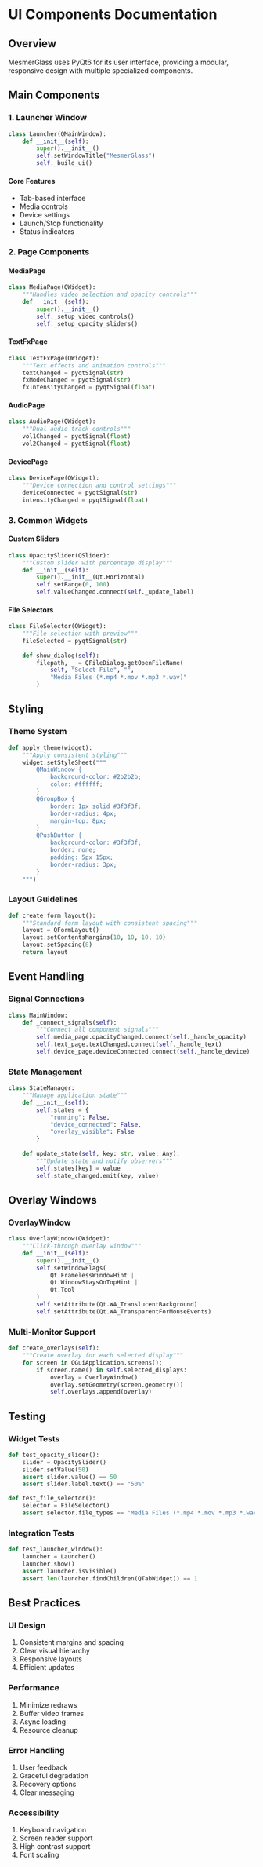 # UI Components Documentation

## Overview
MesmerGlass uses PyQt6 for its user interface, providing a modular, responsive design with multiple specialized components.

## Main Components

### 1. Launcher Window
```python
class Launcher(QMainWindow):
    def __init__(self):
        super().__init__()
        self.setWindowTitle("MesmerGlass")
        self._build_ui()
```

#### Core Features
- Tab-based interface
- Media controls
- Device settings
- Launch/Stop functionality
- Status indicators

### 2. Page Components

#### MediaPage
```python
class MediaPage(QWidget):
    """Handles video selection and opacity controls"""
    def __init__(self):
        super().__init__()
        self._setup_video_controls()
        self._setup_opacity_sliders()
```

#### TextFxPage
```python
class TextFxPage(QWidget):
    """Text effects and animation controls"""
    textChanged = pyqtSignal(str)
    fxModeChanged = pyqtSignal(str)
    fxIntensityChanged = pyqtSignal(float)
```

#### AudioPage
```python
class AudioPage(QWidget):
    """Dual audio track controls"""
    vol1Changed = pyqtSignal(float)
    vol2Changed = pyqtSignal(float)
```

#### DevicePage
```python
class DevicePage(QWidget):
    """Device connection and control settings"""
    deviceConnected = pyqtSignal(str)
    intensityChanged = pyqtSignal(float)
```

### 3. Common Widgets

#### Custom Sliders
```python
class OpacitySlider(QSlider):
    """Custom slider with percentage display"""
    def __init__(self):
        super().__init__(Qt.Horizontal)
        self.setRange(0, 100)
        self.valueChanged.connect(self._update_label)
```

#### File Selectors
```python
class FileSelector(QWidget):
    """File selection with preview"""
    fileSelected = pyqtSignal(str)
    
    def show_dialog(self):
        filepath, _ = QFileDialog.getOpenFileName(
            self, "Select File", "", 
            "Media Files (*.mp4 *.mov *.mp3 *.wav)"
        )
```

## Styling

### Theme System
```python
def apply_theme(widget):
    """Apply consistent styling"""
    widget.setStyleSheet("""
        QMainWindow {
            background-color: #2b2b2b;
            color: #ffffff;
        }
        QGroupBox {
            border: 1px solid #3f3f3f;
            border-radius: 4px;
            margin-top: 8px;
        }
        QPushButton {
            background-color: #3f3f3f;
            border: none;
            padding: 5px 15px;
            border-radius: 3px;
        }
    """)
```

### Layout Guidelines
```python
def create_form_layout():
    """Standard form layout with consistent spacing"""
    layout = QFormLayout()
    layout.setContentsMargins(10, 10, 10, 10)
    layout.setSpacing(8)
    return layout
```

## Event Handling

### Signal Connections
```python
class MainWindow:
    def _connect_signals(self):
        """Connect all component signals"""
        self.media_page.opacityChanged.connect(self._handle_opacity)
        self.text_page.textChanged.connect(self._handle_text)
        self.device_page.deviceConnected.connect(self._handle_device)
```

### State Management
```python
class StateManager:
    """Manage application state"""
    def __init__(self):
        self.states = {
            "running": False,
            "device_connected": False,
            "overlay_visible": False
        }
        
    def update_state(self, key: str, value: Any):
        """Update state and notify observers"""
        self.states[key] = value
        self.state_changed.emit(key, value)
```

## Overlay Windows

### OverlayWindow
```python
class OverlayWindow(QWidget):
    """Click-through overlay window"""
    def __init__(self):
        super().__init__()
        self.setWindowFlags(
            Qt.FramelessWindowHint |
            Qt.WindowStaysOnTopHint |
            Qt.Tool
        )
        self.setAttribute(Qt.WA_TranslucentBackground)
        self.setAttribute(Qt.WA_TransparentForMouseEvents)
```

### Multi-Monitor Support
```python
def create_overlays(self):
    """Create overlay for each selected display"""
    for screen in QGuiApplication.screens():
        if screen.name() in self.selected_displays:
            overlay = OverlayWindow()
            overlay.setGeometry(screen.geometry())
            self.overlays.append(overlay)
```

## Testing

### Widget Tests
```python
def test_opacity_slider():
    slider = OpacitySlider()
    slider.setValue(50)
    assert slider.value() == 50
    assert slider.label.text() == "50%"

def test_file_selector():
    selector = FileSelector()
    assert selector.file_types == "Media Files (*.mp4 *.mov *.mp3 *.wav)"
```

### Integration Tests
```python
def test_launcher_window():
    launcher = Launcher()
    launcher.show()
    assert launcher.isVisible()
    assert len(launcher.findChildren(QTabWidget)) == 1
```

## Best Practices

### UI Design
1. Consistent margins and spacing
2. Clear visual hierarchy
3. Responsive layouts
4. Efficient updates

### Performance
1. Minimize redraws
2. Buffer video frames
3. Async loading
4. Resource cleanup

### Error Handling
1. User feedback
2. Graceful degradation
3. Recovery options
4. Clear messaging

### Accessibility
1. Keyboard navigation
2. Screen reader support
3. High contrast support
4. Font scaling
